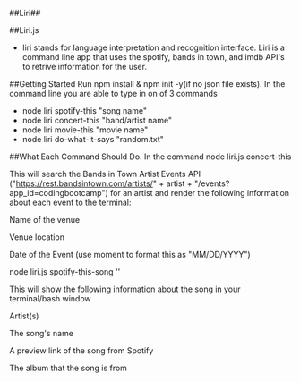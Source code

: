 ##Liri## 

##Liri.js
* liri stands for language interpretation and recognition interface. Liri is a command line app that uses the spotify, bands in town, and imdb API's to retrive information for the user. 

##Getting Started
Run npm install & npm init -y(if no json file exists). In the command line you are able to type in on of 3 commands
* node liri spotify-this "song name"
* node liri concert-this "band/artist name"
* node liri movie-this "movie name"
* node liri do-what-it-says "random.txt"

##What Each Command Should Do.
In the command node liri.js concert-this 

This will search the Bands in Town Artist Events API ("https://rest.bandsintown.com/artists/" + artist + "/events?app_id=codingbootcamp") for an artist and render the following information about each event to the terminal:

Name of the venue

Venue location

Date of the Event (use moment to format this as "MM/DD/YYYY")

node liri.js spotify-this-song '<song name here>'

This will show the following information about the song in your terminal/bash window

Artist(s)

The song's name

A preview link of the song from Spotify

The album that the song is from
